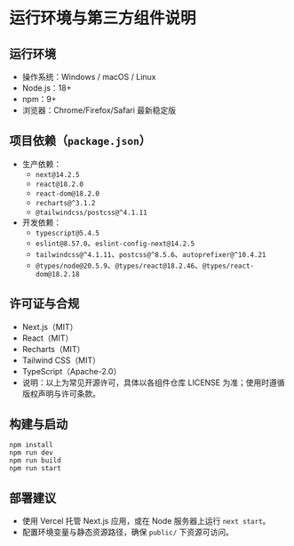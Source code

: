 # 运行环境与第三方组件说明

## 运行环境
- 操作系统：Windows / macOS / Linux
- Node.js：18+
- npm：9+
- 浏览器：Chrome/Firefox/Safari 最新稳定版

## 项目依赖（`package.json`）
- 生产依赖：
  - `next@14.2.5`
  - `react@18.2.0`
  - `react-dom@18.2.0`
  - `recharts@^3.1.2`
  - `@tailwindcss/postcss@^4.1.11`
- 开发依赖：
  - `typescript@5.4.5`
  - `eslint@8.57.0`、`eslint-config-next@14.2.5`
  - `tailwindcss@^4.1.11`、`postcss@^8.5.6`、`autoprefixer@^10.4.21`
  - `@types/node@20.5.9`、`@types/react@18.2.46`、`@types/react-dom@18.2.18`

## 许可证与合规
- Next.js（MIT）
- React（MIT）
- Recharts（MIT）
- Tailwind CSS（MIT）
- TypeScript（Apache-2.0）
- 说明：以上为常见开源许可，具体以各组件仓库 LICENSE 为准；使用时遵循版权声明与许可条款。

## 构建与启动
```
npm install
npm run dev
npm run build
npm run start
```

## 部署建议
- 使用 Vercel 托管 Next.js 应用，或在 Node 服务器上运行 `next start`。
- 配置环境变量与静态资源路径，确保 `public/` 下资源可访问。